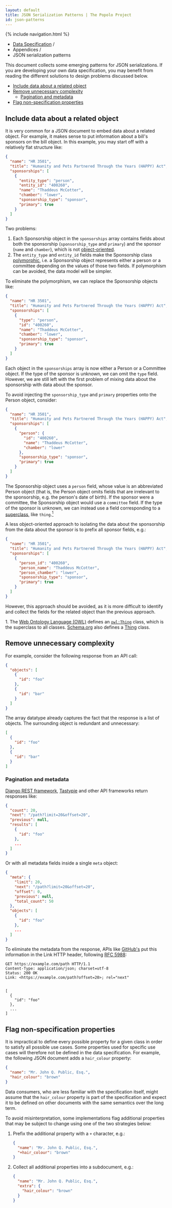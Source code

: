 ```yaml
---
layout: default
title: JSON Serialization Patterns | The Popolo Project
id: json-patterns
---
```

{% include navigation.html %}

<ul class="breadcrumb">
  <li><a href="/specs/">Data Specification</a> <span class="divider">/</span></li>
  <li>Appendices <span class="divider">/</span></li>
  <li class="active">JSON serialization patterns</li>
</ul>

This document collects some emerging patterns for JSON serializations. If you are developing your own data specification, you may benefit from reading the different solutions to design problems discussed below.

* [Include data about a related object](#relations)
* [Remove unnecessary complexity](#complexity)
  * [Pagination and metadata](#metadata)
* [Flag non-specification properties](#flag-properties)

<h2 id="relations">Include data about a related object</h2>

It is very common for a JSON document to embed data about a related object. For example, it makes sense to put information about a bill's sponsors on the bill object. In this example, you may start off with a relatively flat structure like:

```json
{
  "name": "HR 3501",
  "title": "Humanity and Pets Partnered Through the Years (HAPPY) Act",
  "sponsorships": [
    {
      "entity_type": "person",
      "entity_id": "400260",
      "name": "Thaddeus McCotter",
      "chamber": "lower",
      "sponsorship_type": "sponsor",
      "primary": true
    }
  ]
}
```

Two problems:

1. Each Sponsorship object in the `sponsorships` array contains fields about both the sponsorship (`sponsorship_type` and `primary`) and the sponsor (`name` and `chamber`), which is not [object-oriented](http://en.wikipedia.org/wiki/Object-oriented_modeling).
1. The `entity_type` and `entity_id` fields make the Sponsorship class [polymorphic](http://en.wikipedia.org/wiki/Polymorphism_in_object-oriented_programming), i.e. a Sponsorship object represents either a person or a committee depending on the values of those two fields. If polymorphism can be avoided, the data model will be simpler.

To eliminate the polymorphism, we can replace the Sponsorship objects like:

```json
{
  "name": "HR 3501",
  "title": "Humanity and Pets Partnered Through the Years (HAPPY) Act",
  "sponsorships": [
    {
      "type": "person",
      "id": "400260",
      "name": "Thaddeus McCotter",
      "chamber": "lower",
      "sponsorship_type": "sponsor",
      "primary": true
    }
  ]
}
```

Each object in the `sponsorships` array is now either a Person or a Committee object. If the type of the sponsor is unknown, we can omit the `type` field. However, we are still left with the first problem of mixing data about the sponsorship with data about the sponsor.

To avoid injecting the `sponsorship_type` and `primary` properties onto the Person object, consider:

```json
{
  "name": "HR 3501",
  "title": "Humanity and Pets Partnered Through the Years (HAPPY) Act",
  "sponsorships": [
    {
      "person": {
        "id": "400260",
        "name": "Thaddeus McCotter",
        "chamber": "lower"
      },
      "sponsorship_type": "sponsor",
      "primary": true
    }
  ]
}
```

The Sponsorship object uses a `person` field, whose value is an abbreviated Person object (that is, the Person object omits fields that are irrelevant to the sponsorship, e.g. the person's date of birth). If the sponsor were a committee, the Sponsorship object would use a `committee` field. If the type of the sponsor is unknown, we can instead use a field corresponding to a [superclass](http://en.wikipedia.org/wiki/Superclass_\(computer_science\)#Subclasses_and_superclasses), like `thing`.[<sup>1</sup>](#note1)

A less object-oriented approach to isolating the data about the sponsorship from the data about the sponsor is to prefix all sponsor fields, e.g.:

```json
{
  "name": "HR 3501",
  "title": "Humanity and Pets Partnered Through the Years (HAPPY) Act",
  "sponsorships": [
    {
      "person_id": "400260",
      "person_name": "Thaddeus McCotter",
      "person_chamber": "lower",
      "sponsorship_type": "sponsor",
      "primary": true
    }
  ]
}
```

However, this approach should be avoided, as it is more difficult to identify and collect the fields for the related object than the previous approach.

<p class="note" id="note1">1. The <a href="http://www.w3.org/TR/owl2-overview/">Web Ontology Language (OWL)</a> defines an <code><a href="http://www.w3.org/TR/owl2-syntax/#Classes">owl:Thing</a></code> class, which is the superclass to all classes. <a href="http://schema.org/">Schema.org</a> also defines a <a href="http://schema.org/Thing">Thing</a> class.</p>

<h2 id="complexity">Remove unnecessary complexity</h2>

For example, consider the following response from an API call:

```json
{
  "objects": [
    {
      "id": "foo"
    },
    {
      "id": "bar"
    }
  ]
}
```

The array datatype already captures the fact that the response is a list of objects. The surrounding object is redundant and unnecessary:

```json
[
  {
    "id": "foo"
  },
  {
    "id": "bar"
  }
]
```

<h3 id="metadata">Pagination and metadata</h3>

[Django REST framework](http://django-rest-framework.org/), [Tastypie](http://tastypieapi.org/) and other API frameworks return responses like:

```json
{
  "count": 20,
  "next": "/path?limit=20&offset=20",
  "previous": null,
  "results": [
    {
      "id": "foo"
    },
    ...
  ]
}
```

Or with all metadata fields inside a single `meta` object:

```json
{
  "meta": {
    "limit": 20,
    "next": "/path?limit=20&offset=20",
    "offset": 0,
    "previous": null,
    "total_count": 50
  },
  "objects": [
    {
      "id": "foo"
    },
    ...
  ]
}
```

To eliminate the metadata from the response, APIs like [GitHub's](http://developer.github.com/v3/#pagination) put this information in the Link HTTP header, following [RFC 5988](http://tools.ietf.org/html/rfc5988):

```http
GET https://example.com/path HTTP/1.1
Content-Type: application/json; charset=utf-8
Status: 200 OK
Link: <https://example.com/path?offset=20>; rel="next"


[
  {
    "id": "foo"
  },
  ...
]
```

<h2 id="flag-properties">Flag non-specification properties</h2>

It is impractical to define every possible property for a given class in order to satisfy all possible use cases. Some properties used for specific use cases will therefore not be defined in the data specification. For example, the following JSON document adds a `hair_colour` property:

```json
{
  "name": "Mr. John Q. Public, Esq.",
  "hair_colour": "brown"
}
```

Data consumers, who are less familiar with the specification itself, might assume that the `hair_colour` property is part of the specification and expect it to be defined on other documents with the same semantics over the long term.

To avoid misinterpretation, some implementations flag additional properties that may be subject to change using one of the two strategies below:

1. Prefix the additional property with a `+` character, e.g.:

    ```json
    {
      "name": "Mr. John Q. Public, Esq.",
      "+hair_colour": "brown"
    }
    ```

1. Collect all additional properties into a subdocument, e.g.:

    ```json
    {
      "name": "Mr. John Q. Public, Esq.",
      "extra": {
        "hair_colour": "brown"
      }
    }
    ```
